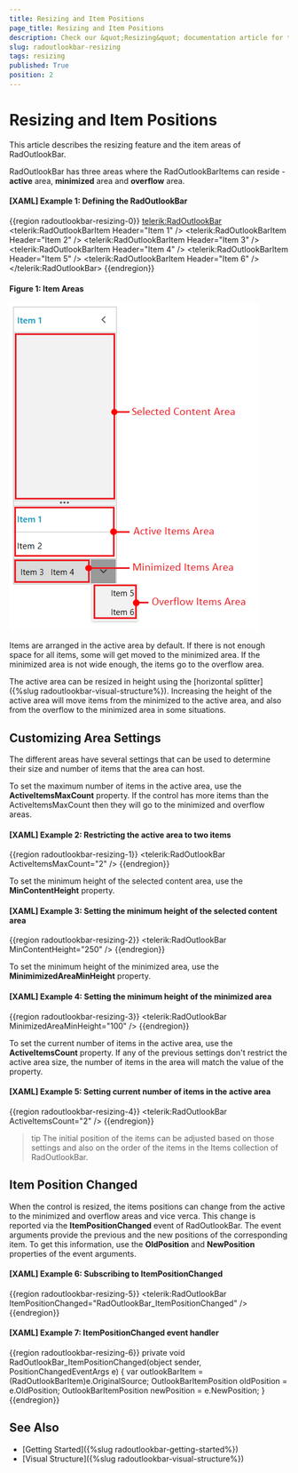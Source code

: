 ```yaml
---
title: Resizing and Item Positions
page_title: Resizing and Item Positions
description: Check our &quot;Resizing&quot; documentation article for the RadOutlookBar {{ site.framework_name }} control.
slug: radoutlookbar-resizing
tags: resizing
published: True
position: 2
---
```


# Resizing and Item Positions

This article describes the resizing feature and the item areas of RadOutlookBar.

RadOutlookBar has three areas where the RadOutlookBarItems can reside - __active__ area, __minimized__ area and __overflow__ area.

#### __[XAML] Example 1: Defining the RadOutlookBar__
{{region radoutlookbar-resizing-0}}
	<telerik:RadOutlookBar>
		<telerik:RadOutlookBarItem Header="Item 1" />
		<telerik:RadOutlookBarItem Header="Item 2" />
		<telerik:RadOutlookBarItem Header="Item 3" />
		<telerik:RadOutlookBarItem Header="Item 4" />
		<telerik:RadOutlookBarItem Header="Item 5" />
		<telerik:RadOutlookBarItem Header="Item 6" />
	</telerik:RadOutlookBar>
{{endregion}}

#### Figure 1: Item Areas
![{{ site.framework_name }} RadOutlookBar Item Areas](images/radoutlookbar-resizing-0.png)

Items are arranged in the active area by default. If there is not enough space for all items, some will get moved to the minimized area. If the minimized area is not wide enough, the items go to the overflow area.

The active area can be resized in height using the [horizontal splitter]({%slug radoutlookbar-visual-structure%}). Increasing the height of the active area will move items from the minimized to the active area, and also from the overflow to the minimized area in some situations.

## Customizing Area Settings

The different areas have several settings that can be used to determine their size and number of items that the area can host.

To set the maximum number of items in the active area, use the __ActiveItemsMaxCount__ property. If the control has more items than the ActiveItemsMaxCount then they will go to the minimized and overflow areas.

#### __[XAML] Example 2: Restricting the active area to two items__
{{region radoutlookbar-resizing-1}}
	<telerik:RadOutlookBar ActiveItemsMaxCount="2" />
{{endregion}}

To set the minimum height of the selected content area, use the __MinContentHeight__ property.

#### __[XAML] Example 3: Setting the minimum height of the selected content area__
{{region radoutlookbar-resizing-2}}
	<telerik:RadOutlookBar MinContentHeight="250" />
{{endregion}}

To set the minimum height of the minimized area, use the __MinimimizedAreaMinHeight__ property.

#### __[XAML] Example 4: Setting the minimum height of the minimized area__
{{region radoutlookbar-resizing-3}}
	<telerik:RadOutlookBar MinimizedAreaMinHeight="100" />
{{endregion}}

To set the current number of items in the active area, use the __ActiveItemsCount__ property. If any of the previous settings don't restrict the active area size, the number of items in the area will match the value of the property.

#### __[XAML] Example 5: Setting current number of items in the active area__
{{region radoutlookbar-resizing-4}}
	<telerik:RadOutlookBar ActiveItemsCount="2" />
{{endregion}}

>tip The initial position of the items can be adjusted based on those settings and also on the order of the items in the Items collection of RadOutlookBar.

## Item Position Changed

When the control is resized, the items positions can change from the active to the minimized and overflow areas and vice verca. This change is reported via the __ItemPositionChanged__ event of RadOutlookBar. The event arguments provide the previous and the new positions of the corresponding item. To get this information, use the __OldPosition__ and __NewPosition__ properties of the event arguments.

#### __[XAML] Example 6: Subscribing to ItemPositionChanged__
{{region radoutlookbar-resizing-5}}
	<telerik:RadOutlookBar ItemPositionChanged="RadOutlookBar_ItemPositionChanged" />
{{endregion}}

#### __[XAML] Example 7: ItemPositionChanged event handler__
{{region radoutlookbar-resizing-6}}
	private void RadOutlookBar_ItemPositionChanged(object sender, PositionChangedEventArgs e)
	{
		var outlookBarItem = (RadOutlookBarItem)e.OriginalSource;
		OutlookBarItemPosition oldPosition = e.OldPosition;
		OutlookBarItemPosition newPosition = e.NewPosition;
	}
{{endregion}}

## See Also
 * [Getting Started]({%slug radoutlookbar-getting-started%})
 * [Visual Structure]({%slug radoutlookbar-visual-structure%})
